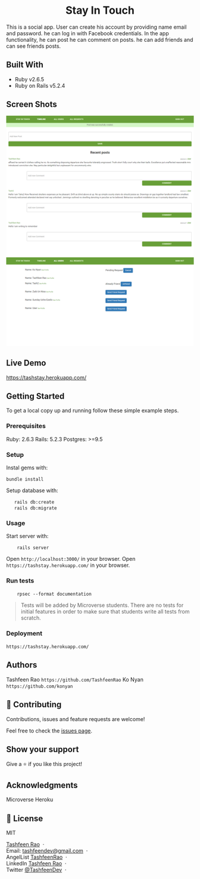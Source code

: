 <h1 align="center">
  Stay In Touch
</h1>
 This is a social app. User can create his account by providing name email and password. he can log in with Facebook credentials. In the app functionality, he can post he can comment on posts. he can add friends and can see friends posts.

## Built With

- Ruby v2.6.5
- Ruby on Rails v5.2.4

## Screen Shots
![screenshot](screencapture-tashstay-herokuapp-posts-2020-06-13-19_21_54.png)
![screenshot](screencapture-tashstay-herokuapp-users-2020-06-13-19_22_37.png)

## Live Demo

https://tashstay.herokuapp.com/

## Getting Started

To get a local copy up and running follow these simple example steps.

### Prerequisites

Ruby: 2.6.3
Rails: 5.2.3
Postgres: >=9.5

### Setup

Instal gems with:

```
bundle install
```

Setup database with:

```
   rails db:create
   rails db:migrate
```

### Usage

Start server with:

```
    rails server
```

Open `http://localhost:3000/` in your browser.
Open `https://tashstay.herokuapp.com/` in your browser.

### Run tests

```
    rpsec --format documentation
```

> Tests will be added by Microverse students. There are no tests for initial features in order to make sure that students write all tests from scratch.

### Deployment

`https://tashstay.herokuapp.com/`

## Authors

Tashfeen Rao `https://github.com/TashfeenRao`
Ko Nyan `https://github.com/konyan`

## 🤝 Contributing

Contributions, issues and feature requests are welcome!

Feel free to check the [issues page](issues/).

## Show your support

Give a ⭐️ if you like this project!

## Acknowledgments

Microverse
Heroku

## 📝 License

MIT


[Tashfeen Rao](https://tashfeenrao.github.io/personal-portfolio/) &nbsp;&middot;&nbsp;
</br>
Email: tashfeendev@gmail.com &nbsp;&middot;&nbsp;
</br>
AngelList [TashfeenRao](https://angel.co/u/tashfeen-rao) &nbsp;&middot;&nbsp;
</br>
LinkedIn [Tashfeen Rao](https://www.linkedin.com/in/tashfeen-rao/) &nbsp;&middot;&nbsp;
</br>
Twitter [@TashfeenDev](https://twitter.com/TashfeenDev) &nbsp;&middot;&nbsp;
